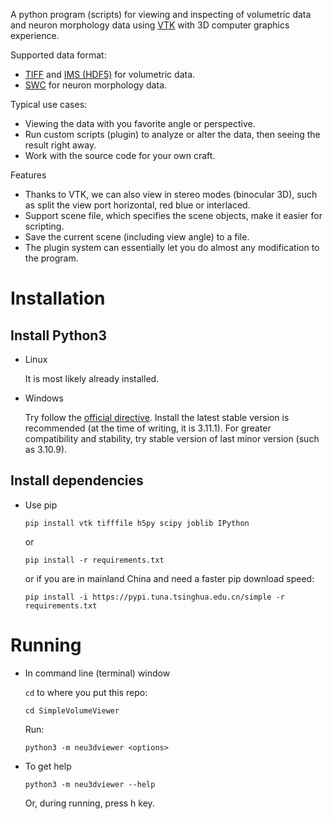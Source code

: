 A python program (scripts) for viewing and inspecting of volumetric data and neuron morphology data using [VTK](https://vtk.org/) with 3D computer graphics experience.

Supported data format:

* [TIFF](https://docs.openmicroscopy.org/ome-model/6.1.1/ome-tiff/) and [IMS (HDF5)](https://imaris.oxinst.com/support/imaris-file-format) for volumetric data.
* [SWC](http://www.neuronland.org/NLMorphologyConverter/MorphologyFormats/SWC/Spec.html) for neuron morphology data.

Typical use cases:

* Viewing the data with you favorite angle or perspective.
* Run custom scripts (plugin) to analyze or alter the data, then seeing the result right away.
* Work with the source code for your own craft.

Features

* Thanks to VTK, we can also view in stereo modes (binocular 3D), such as split the view port horizontal, red blue or interlaced.
* Support scene file, which specifies the scene objects, make it easier for scripting.
* Save the current scene (including view angle) to a file.
* The plugin system can essentially let you do almost any modification to the program.

# Installation

## Install Python3

* Linux

    It is most likely already installed.

* Windows

    Try follow the [official directive](https://www.python.org/downloads/windows/). Install the latest stable version is recommended (at the time of writing, it is 3.11.1). For greater compatibility and stability, try stable version of last minor version (such as 3.10.9).

## Install dependencies

* Use pip

    `pip install vtk tifffile h5py scipy joblib IPython`

    or

    `pip install -r requirements.txt`

    or if you are in mainland China and need a faster pip download speed:

    `pip install -i https://pypi.tuna.tsinghua.edu.cn/simple -r requirements.txt`

# Running

* In command line (terminal) window

    `cd` to where you put this repo:

    `cd SimpleVolumeViewer`
    
    Run:

    `python3 -m neu3dviewer <options>`

* To get help

    `python3 -m neu3dviewer --help`

    Or, during running, press h key.

